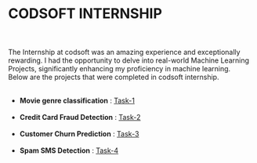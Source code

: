 # CODSOFT INTERNSHIP
<br>
<br>
The Internship at codsoft was an amazing experience and exceptionally rewarding.
I had the opportunity to delve into real-world Machine Learning Projects, significantly enhancing my proficiency in machine learning.
<br>
Below are the projects that were completed  in codsoft internship.
<br>
<br>

<ul>
<li><b>Movie genre classification</b> : <a href='Task1_MovieGenreClassification.ipynb'>Task-1</a></li>
<br>
<li><b>Credit Card Fraud Detection</b> : <a href='Task2_CreditCardFraudDetection.ipynb'>Task-2</a></li>
<br>
<li><b>Customer Churn Prediction</b> : <a href='Task3_CustomerChurnPrediction.ipynb'>Task-3</a></li>
<br>
<li><b>Spam SMS Detection</b> : <a href='Task4_SpamSMSDetection.ipynb'>Task-4</a></li>
</ul>
